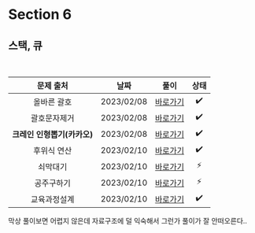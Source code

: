 # Section 6

## 스택, 큐

<br>

|          문제 출처          |    날짜    |         풀이          | 상태 |
| :-------------------------: | :--------: | :-------------------: | :--: |
|         올바른 괄호         | 2023/02/08 | [바로가기](./0601.js) |  ✔️  |
|        괄호문자제거         | 2023/02/08 | [바로가기](./0602.js) |  ✔️  |
| **크레인 인형뽑기(카카오)** | 2023/02/08 | [바로가기](./0603.js) |  ✔️  |
|         후위식 연산         | 2023/02/10 | [바로가기](./0604.js) |  ✔️  |
|          쇠막대기           | 2023/02/10 | [바로가기](./0605.js) |  ⚡  |
|         공주구하기          | 2023/02/10 | [바로가기](./0606.js) |  ⚡  |
|        교육과정설계         | 2023/02/10 | [바로가기](./0607.js) |  ✔️  |

막상 풀이보면 어렵지 않은데 자료구조에 덜 익숙해서 그런가 풀이가 잘 안떠오른다..
